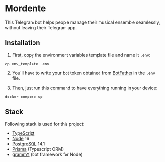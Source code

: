 # Mordente

This Telegram bot helps people manage their musical ensemble seamlessly, without leaving their Telegram app.

## Installation

1. First, copy the environment variables template file and name it `.env`:

```shell
cp env_template .env
```

2. You'll have to write your bot token obtained from [BotFather](https://core.telegram.org/bots#6-botfather) in the `.env` file.

3. Then, just run this command to have everything running in your device:

```shell
docker-compose up
```

## Stack

Following stack is used for this project:

- [TypeScript](https://www.typescriptlang.org/)
- [Node](https://nodejs.dev/) 16
- [PostgreSQL](https://www.postgresql.org/) 14.1
- [Prisma](https://www.prisma.io/) (Typescript ORM)
- [grammY](https://grammy.dev/) (bot framework for Node)
